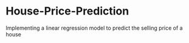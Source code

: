 # House-Price-Prediction
Implementing a linear regression model to predict the selling price of a house
